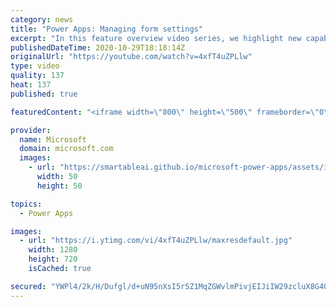 ```yaml
---
category: news
title: "Power Apps: Managing form settings"
excerpt: "In this feature overview video series, we highlight new capabilities included in the latest update to Microsoft Power Apps.  Improvements to Microsoft Power Apps for managing form settings and events allow users to set various features on a form in the new modern designer.   Get the most out of Power"
publishedDateTime: 2020-10-29T18:18:14Z
originalUrl: "https://youtube.com/watch?v=4xfT4uZPLlw"
type: video
quality: 137
heat: 137
published: true

featuredContent: "<iframe width=\"800\" height=\"500\" frameborder=\"0\" src=\"https://www.youtube.com/embed/4xfT4uZPLlw\" allow=\"accelerometer; autoplay; encrypted-media; gyroscope; picture-in-picture\" allowfullscreen></iframe>"

provider:
  name: Microsoft
  domain: microsoft.com
  images:
    - url: "https://smartableai.github.io/microsoft-power-apps/assets/images/organizations/microsoft.com-50x50.jpg"
      width: 50
      height: 50

topics:
  - Power Apps

images:
  - url: "https://i.ytimg.com/vi/4xfT4uZPLlw/maxresdefault.jpg"
    width: 1280
    height: 720
    isCached: true

secured: "YWPl4/2k/H/Dufgl/d+uN95nXsI5rSZ1MqZGWvlmPivjEIJiIW29zcluX8G4QoOccB3r8yxO2qdI1SvQFV2eMNKHwqLuNhUJExRkX6zYtxl3IXHf0aFxfnHKYyy0dddvGa+3DUK8EeTorvRGIUqUCGtNGV+viy6FHHk8FTbFzKBBj7Y4Absztxc5lp37O6WmYjkAm4UPs53xApW1nf8AkW7PcUM8bJVbe0Yq6MIzMobhYv3euNG1DqehWqZIbK3KP6cDEG8mW92AHRpRKotI6/AZLfIXd3hB5jvXQIIIs+cwiMNHrT4rCU6IvNN0icmqyppnNByMzQ5048CRktzgQeWhBj/UJZ+qQUaomxX0HqXFzL6uNwc3LODVPYDApZXhoQv40Abacc97PrebnifARTWNFMPjGdREY0ljiib8Y1CUmydJoGjtnvQxvPPsX+8g;wsQAgW9cwSJ3QDSSIo3tfQ=="
---
```


